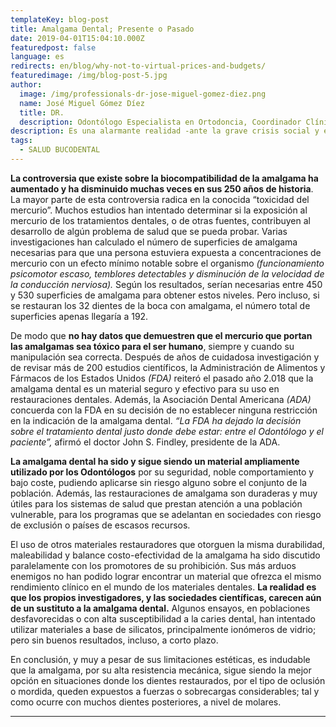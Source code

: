 ```yaml
---
templateKey: blog-post
title: Amalgama Dental; Presente o Pasado
date: 2019-04-01T15:04:10.000Z
featuredpost: false
language: es
redirects: en/blog/why-not-to-virtual-prices-and-budgets/
featuredimage: /img/blog-post-5.jpg
author: 
  image: /img/professionals-dr-jose-miguel-gomez-diez.png
  name: José Miguel Gómez Díez
  title: DR.
  description: Odontólogo Especialista en Ortodoncia, Coordinador Clínico de DENTAL VIP, Especialidades Odontológicas s.c. y verdadero apasionado del análisis, discusión, comunicación y difusión de la información científica.
description: Es una alarmante realidad -ante la grave crisis social y económica que vivimos- el hecho de que cada vez más personas llamen o escriban correos a las clínicas dentales, como si de tiendas por departamento se tratase, con la única intención de indagar sobre los precios “aproximados” de los tratamientos odontológicos más frecuentes y
tags:
  - SALUD BUCODENTAL
---
```


**La controversia que existe sobre la biocompatibilidad de la amalgama ha aumentado y ha disminuido muchas veces en sus 250 años de historia**. La mayor parte de esta controversia radica en la conocida “toxicidad del mercurio”. Muchos estudios han intentado determinar si la exposición al mercurio de los tratamientos dentales, o de otras fuentes, contribuyen al desarrollo de algún problema de salud que se pueda probar. Varias investigaciones han calculado el número de superficies de amalgama necesarias para que una persona estuviera expuesta a concentraciones de mercurio con un efecto mínimo notable sobre el organismo _(funcionamiento psicomotor escaso, temblores detectables y disminución de la velocidad de la conducción nerviosa)._ Según los resultados, serían necesarias entre 450 y 530 superficies de amalgama para obtener estos niveles. Pero incluso, si se restauran los 32 dientes de la boca con amalgama, el número total de superficies apenas llegaría a 192.

De modo que **no hay datos que demuestren que el mercurio que portan las amalgamas sea tóxico para el ser humano**, siempre y cuando su manipulación sea correcta. Después de años de cuidadosa investigación y de revisar más de 200 estudios científicos, la Administración de Alimentos y Fármacos de los Estados Unidos _(FDA)_ reiteró el pasado año 2.018 que la amalgama dental es un material seguro y efectivo para su uso en restauraciones dentales. Además, la Asociación Dental Americana _(ADA)_ concuerda con la FDA en su decisión de no establecer ninguna restricción en la indicación de la amalgama dental. _“La FDA ha dejado la decisión sobre el tratamiento dental justo donde debe estar: entre el Odontólogo y el paciente”,_ afirmó el doctor John S. Findley, presidente de la ADA.

**La amalgama dental ha sido y sigue siendo un material ampliamente utilizado por los Odontólogos** por su seguridad, noble comportamiento y bajo coste, pudiendo aplicarse sin riesgo alguno sobre el conjunto de la población. Además, las restauraciones de amalgama son duraderas y muy útiles para los sistemas de salud que prestan atención a una población vulnerable, para los programas que se adelantan en sociedades con riesgo de exclusión o países de escasos recursos.

El uso de otros materiales restauradores que otorguen la misma durabilidad, maleabilidad y balance costo-efectividad de la amalgama ha sido discutido paralelamente con los promotores de su prohibición. Sus más arduos enemigos no han podido lograr encontrar un material que ofrezca el mismo rendimiento clínico en el mundo de los materiales dentales. **La realidad es que los propios investigadores, y las sociedades científicas, carecen aún de un sustituto a la amalgama dental.** Algunos ensayos, en poblaciones desfavorecidas o con alta susceptibilidad a la caries dental, han intentado utilizar materiales a base de silicatos, principalmente ionómeros de vidrio; pero sin buenos resultados, incluso, a corto plazo.

En conclusión, y muy a pesar de sus limitaciones estéticas, es indudable que la amalgama, por su alta resistencia mecánica, sigue siendo la mejor opción en situaciones donde los dientes restaurados, por el tipo de oclusión o mordida, queden expuestos a fuerzas o sobrecargas considerables; tal y como ocurre con muchos dientes posteriores, a nivel de molares.

* * *